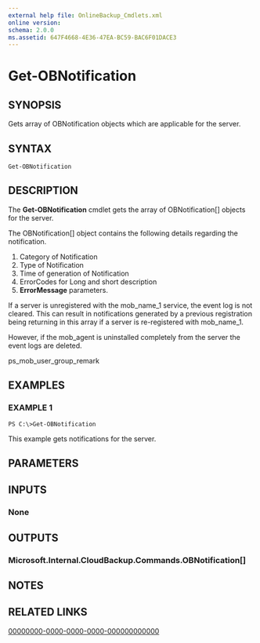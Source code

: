 ```yaml
---
external help file: OnlineBackup_Cmdlets.xml
online version: 
schema: 2.0.0
ms.assetid: 647F4668-4E36-47EA-BC59-BAC6F01DACE3
---
```


# Get-OBNotification

## SYNOPSIS
Gets array of OBNotification objects which are applicable for the server.

## SYNTAX

```
Get-OBNotification
```

## DESCRIPTION
The **Get-OBNotification** cmdlet gets the array of OBNotification\[\] objects for the server.

The OBNotification\[\] object contains the following details regarding the notification. 
1) Category of Notification 
2) Type of Notification 
3) Time of generation of Notification 
4) ErrorCodes for Long and short description 
5) **ErrorMessage** parameters.

If a server is unregistered with the mob_name_1 service, the event log is not cleared.
This can result in notifications generated by a previous registration being returning in this array if a server is re-registered with mob_name_1.

However, if the mob_agent is uninstalled completely from the server the event logs are deleted.

ps_mob_user_group_remark

## EXAMPLES

### EXAMPLE 1
```
PS C:\>Get-OBNotification
```

This example gets notifications for the server.

## PARAMETERS

## INPUTS

### None

## OUTPUTS

### Microsoft.Internal.CloudBackup.Commands.OBNotification[]

## NOTES

## RELATED LINKS

[00000000-0000-0000-0000-000000000000](00000000-0000-0000-0000-000000000000)

